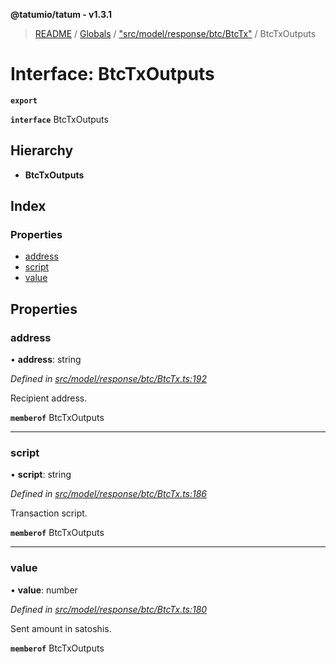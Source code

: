 **@tatumio/tatum - v1.3.1**

> [README](../README.md) / [Globals](../globals.md) / ["src/model/response/btc/BtcTx"](../modules/_src_model_response_btc_btctx_.md) / BtcTxOutputs

# Interface: BtcTxOutputs

**`export`** 

**`interface`** BtcTxOutputs

## Hierarchy

* **BtcTxOutputs**

## Index

### Properties

* [address](_src_model_response_btc_btctx_.btctxoutputs.md#address)
* [script](_src_model_response_btc_btctx_.btctxoutputs.md#script)
* [value](_src_model_response_btc_btctx_.btctxoutputs.md#value)

## Properties

### address

•  **address**: string

*Defined in [src/model/response/btc/BtcTx.ts:192](https://github.com/tatumio/tatum-js/blob/8f0f126/src/model/response/btc/BtcTx.ts#L192)*

Recipient address.

**`memberof`** BtcTxOutputs

___

### script

•  **script**: string

*Defined in [src/model/response/btc/BtcTx.ts:186](https://github.com/tatumio/tatum-js/blob/8f0f126/src/model/response/btc/BtcTx.ts#L186)*

Transaction script.

**`memberof`** BtcTxOutputs

___

### value

•  **value**: number

*Defined in [src/model/response/btc/BtcTx.ts:180](https://github.com/tatumio/tatum-js/blob/8f0f126/src/model/response/btc/BtcTx.ts#L180)*

Sent amount in satoshis.

**`memberof`** BtcTxOutputs
